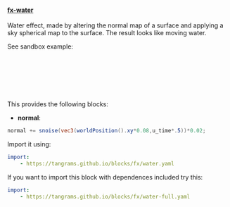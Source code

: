 

#### [fx-water](https://github.com/tangrams/blocks/blob/gh-pages/fx/water.yaml)

Water effect, made by altering the normal map of a surface and applying a sky spherical map to the surface. The result looks like moving water. <p>See sandbox example:</p>
[ <div style="background-image: url(http://tangrams.github.io/tangram-sandbox/styles/sandbox.png); width: 100%; height: 100px; background-position: center center;"></div> ](https://mapzen.com/tangram/play/?scene=https://tangrams.github.io/tangram-sandbox/styles/sandbox.yaml)
This provides the following blocks:

- **normal**:

```glsl
normal += snoise(vec3(worldPosition().xy*0.08,u_time*.5))*0.02;
```



Import it using:

```yaml
import:
    - https://tangrams.github.io/blocks/fx/water.yaml
```




If you want to import this block with dependences included try this:

```yaml
import:
    - https://tangrams.github.io/blocks/fx/water-full.yaml
```


